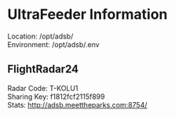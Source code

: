 # UltraFeeder Information
Location: /opt/adsb/<br>
Environment: /opt/adsb/.env<br>

## FlightRadar24
Radar Code: T-KOLU1<br>
Sharing Key: f1812fcf2115f899<br>
Stats: <http://adsb.meettheparks.com:8754/><br>